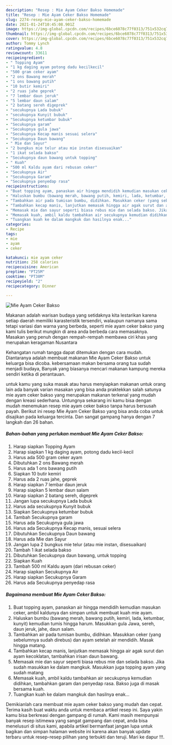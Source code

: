 ```yaml
---
description: "Resep : Mie Ayam Ceker Bakso Homemade"
title: "Resep : Mie Ayam Ceker Bakso Homemade"
slug: 2274-resep-mie-ayam-ceker-bakso-homemade
date: 2021-01-24T10:45:08.901Z
image: https://img-global.cpcdn.com/recipes/6bce6078c77f0313/751x532cq70/mie-ayam-ceker-bakso-foto-resep-utama.jpg
thumbnail: https://img-global.cpcdn.com/recipes/6bce6078c77f0313/751x532cq70/mie-ayam-ceker-bakso-foto-resep-utama.jpg
cover: https://img-global.cpcdn.com/recipes/6bce6078c77f0313/751x532cq70/mie-ayam-ceker-bakso-foto-resep-utama.jpg
author: Tommy Lynch
ratingvalue: 4.8
reviewcount: 33611
recipeingredient:
- " Topping Ayam"
- "1 kg daging ayam potong dadu kecilkecil"
- "500 gram ceker ayam"
- "2 ons Bawang merah"
- "1 ons bawang putih"
- "10 butir kemiri"
- "2 ruas jahe geprek"
- "7 lembar daun jeruk"
- "5 lembar daun salam"
- "2 batang sereh digeprek"
- "secukupnya Lada bubuk"
- "secukupnya Kunyit bubuk"
- "Secukupnya ketumbar bubuk"
- "Secukupnya garam"
- "Secukupnya gula jawa"
- "Secukupnya Kecap manis sesuai selera"
- "Secukupnya Daun bawang"
- " Mie dan Sayur"
- "2 bungkus mie telur atau mie instan disesuaikan"
- "1 ikat selada bakso"
- "Secukupnya daun bawang untuk topping"
- " Kuah"
- "500 ml Kaldu ayam dari rebusan ceker"
- "Secukupnya Air"
- "Secukupnya Garam"
- "Secukupnya penyedap rasa"
recipeinstructions:
- "Buat topping ayam, panaskan air hingga mendidih kemudian masukan ceker, ambil kaldunya dan simpan untuk membuat kuah mie ayam."
- "Haluskan bumbu (bawang merah, bawang putih, kemiri, lada, ketumbar, kunyit) kemudian tumis hingga harum. Masukkan gula Jawa, sereh, daun jeruk, jahe, daun salam."
- "Tambahkan air pada tumisan bumbu, didihkan. Masukkan ceker (yang sebelumnya sudah direbus) dan ayam setelah air mendidih. Masak hingga matang."
- "Tambahkan kecap manis, lanjutkan memasak hingga air agak surut dan ayam kecoklatan, tambahkan irisan daun bawang."
- "Memasak mie dan sayur seperti biasa rebus mie dan selada bakso. Jika sudah masukkan ke dalam mangkuk. Masukkan juga topping ayam yang sudah matang"
- "Memasak kuah, ambil kaldu tambahkan air secukupnya kemudian didihkan, tambahkan garam dan penyedap rasa. Bakso juga di masak bersama kuah."
- "Tuangkan kuah ke dalam mangkuk dan hasilnya enak..."
categories:
- Recipe
tags:
- mie
- ayam
- ceker

katakunci: mie ayam ceker 
nutrition: 258 calories
recipecuisine: American
preptime: "PT25M"
cooktime: "PT30M"
recipeyield: "2"
recipecategory: Dinner

---
```



![Mie Ayam Ceker Bakso](https://img-global.cpcdn.com/recipes/6bce6078c77f0313/751x532cq70/mie-ayam-ceker-bakso-foto-resep-utama.jpg)

Makanan adalah warisan budaya yang setidaknya kita lestarikan karena setiap daerah memiliki karasteristik tersendiri, walaupun namanya sama tetapi variasi dan warna yang berbeda, seperti mie ayam ceker bakso yang kami tulis berikut mungkin di area anda berbeda cara memasaknya. Masakan yang penuh dengan rempah-rempah membawa ciri khas yang merupakan keragaman Nusantara

Kehangatan rumah tangga dapat ditemukan dengan cara mudah. Diantaranya adalah membuat makanan Mie Ayam Ceker Bakso untuk keluarga bisa dicoba. kebersamaan makan bersama orang tua sudah menjadi budaya, Banyak yang biasanya mencari makanan kampung mereka sendiri ketika di perantauan.



untuk kamu yang suka masak atau harus menyiapkan makanan untuk orang lain ada banyak varian masakan yang bisa anda praktekkan salah satunya mie ayam ceker bakso yang merupakan makanan terkenal yang mudah dengan kreasi sederhana. Untungnya sekarang ini kamu bisa dengan mudah menemukan resep mie ayam ceker bakso tanpa harus bersusah payah.
Berikut ini resep Mie Ayam Ceker Bakso yang bisa anda coba untuk disajikan pada keluarga tercinta. Dan sangat gampang hanya dengan 7 langkah dan 26 bahan.


<!--inarticleads1-->

##### Bahan-bahan yang perlukan membuat Mie Ayam Ceker Bakso:

1. Harap siapkan  Topping Ayam
1. Harap siapkan 1 kg daging ayam, potong dadu kecil-kecil
1. Harus ada 500 gram ceker ayam
1. Dibutuhkan 2 ons Bawang merah
1. Harus ada 1 ons bawang putih
1. Siapkan 10 butir kemiri
1. Harus ada 2 ruas jahe, geprek
1. Harap siapkan 7 lembar daun jeruk
1. Harap siapkan 5 lembar daun salam
1. Harap siapkan 2 batang sereh, digeprek
1. Jangan lupa secukupnya Lada bubuk
1. Harus ada secukupnya Kunyit bubuk
1. Siapkan Secukupnya ketumbar bubuk
1. Tambah Secukupnya garam
1. Harus ada Secukupnya gula jawa
1. Harus ada Secukupnya Kecap manis, sesuai selera
1. Dibutuhkan Secukupnya Daun bawang
1. Harus ada  Mie dan Sayur
1. Jangan lupa 2 bungkus mie telur (atau mie instan, disesuaikan)
1. Tambah 1 ikat selada bakso
1. Dibutuhkan Secukupnya daun bawang, untuk topping
1. Siapkan  Kuah
1. Tambah 500 ml Kaldu ayam (dari rebusan ceker)
1. Harap siapkan Secukupnya Air
1. Harap siapkan Secukupnya Garam
1. Harus ada Secukupnya penyedap rasa




<!--inarticleads2-->

##### Bagaimana membuat  Mie Ayam Ceker Bakso:

1. Buat topping ayam, panaskan air hingga mendidih kemudian masukan ceker, ambil kaldunya dan simpan untuk membuat kuah mie ayam.
1. Haluskan bumbu (bawang merah, bawang putih, kemiri, lada, ketumbar, kunyit) kemudian tumis hingga harum. Masukkan gula Jawa, sereh, daun jeruk, jahe, daun salam.
1. Tambahkan air pada tumisan bumbu, didihkan. Masukkan ceker (yang sebelumnya sudah direbus) dan ayam setelah air mendidih. Masak hingga matang.
1. Tambahkan kecap manis, lanjutkan memasak hingga air agak surut dan ayam kecoklatan, tambahkan irisan daun bawang.
1. Memasak mie dan sayur seperti biasa rebus mie dan selada bakso. Jika sudah masukkan ke dalam mangkuk. Masukkan juga topping ayam yang sudah matang
1. Memasak kuah, ambil kaldu tambahkan air secukupnya kemudian didihkan, tambahkan garam dan penyedap rasa. Bakso juga di masak bersama kuah.
1. Tuangkan kuah ke dalam mangkuk dan hasilnya enak...




Demikianlah cara membuat mie ayam ceker bakso yang mudah dan cepat. Terima kasih buat waktu anda untuk membaca artikel resep ini. Saya yakin kamu bisa berkreasi dengan gampang di rumah. Kami masih mempunyai banyak resep istimewa yang sangat gampang dan cepat, anda bisa menelusuri di situs kami, apabila artikel bermanfaat jangan lupa untuk bagikan dan simpan halaman website ini karena akan banyak update terbaru untuk resep-resep pilihan yang terbukti dan teruji. Mari ke dapur !!!. 
